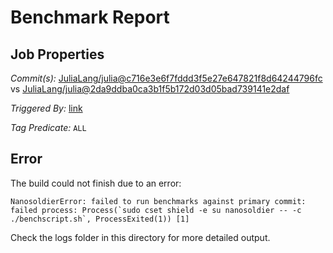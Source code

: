 # Benchmark Report

## Job Properties

*Commit(s):* [JuliaLang/julia@c716e3e6f7fddd3f5e27e647821f8d64244796fc](https://github.com/JuliaLang/julia/commit/c716e3e6f7fddd3f5e27e647821f8d64244796fc) vs [JuliaLang/julia@2da9ddba0ca3b1f5b172d03d05bad739141e2daf](https://github.com/JuliaLang/julia/commit/2da9ddba0ca3b1f5b172d03d05bad739141e2daf)

*Triggered By:* [link](https://github.com/JuliaLang/julia/pull/25472#issuecomment-356610178)

*Tag Predicate:* `ALL`

## Error

The build could not finish due to an error:

```
NanosoldierError: failed to run benchmarks against primary commit: failed process: Process(`sudo cset shield -e su nanosoldier -- -c ./benchscript.sh`, ProcessExited(1)) [1]
```

Check the logs folder in this directory for more detailed output.

